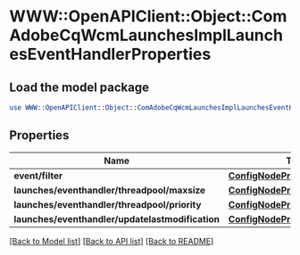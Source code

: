# WWW::OpenAPIClient::Object::ComAdobeCqWcmLaunchesImplLaunchesEventHandlerProperties

## Load the model package
```perl
use WWW::OpenAPIClient::Object::ComAdobeCqWcmLaunchesImplLaunchesEventHandlerProperties;
```

## Properties
Name | Type | Description | Notes
------------ | ------------- | ------------- | -------------
**event/filter** | [**ConfigNodePropertyString**](ConfigNodePropertyString.md) |  | [optional] 
**launches/eventhandler/threadpool/maxsize** | [**ConfigNodePropertyInteger**](ConfigNodePropertyInteger.md) |  | [optional] 
**launches/eventhandler/threadpool/priority** | [**ConfigNodePropertyDropDown**](ConfigNodePropertyDropDown.md) |  | [optional] 
**launches/eventhandler/updatelastmodification** | [**ConfigNodePropertyBoolean**](ConfigNodePropertyBoolean.md) |  | [optional] 

[[Back to Model list]](../README.md#documentation-for-models) [[Back to API list]](../README.md#documentation-for-api-endpoints) [[Back to README]](../README.md)


